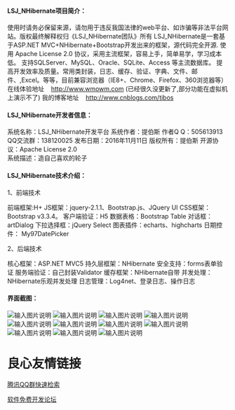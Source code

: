 ﻿#### LSJ_NHibernate项目简介：
 
 使用时请务必保留来源，请勿用于违反我国法律的web平台、如诈骗等非法平台网站。版权最终解释权归《LSJ_NHibernate团队》所有 
 LSJ_NHibernate是一套基于ASP.NET MVC+NHibernate+Bootstrap开发出来的框架，源代码完全开源. 
 使用 Apache License 2.0 协议，采用主流框架，容易上手，简单易学，学习成本低。 
 支持SQLServer、MySQL、Oracle、SQLite、Access 等主流数据库。 
 提高开发效率及质量。常用类封装，日志、缓存、验证、字典、文件、邮件、,Excel。等等，目前兼容浏览器（IE8+、Chrome、Firefox、360浏览器等） 
  在线体验地址 &nbsp;&nbsp; http://www.wmowm.com (已经很久没更新了,部分功能在虚拟机上演示不了) 
  我的博客地址 &nbsp;&nbsp; http://www.cnblogs.com/tibos  
 

#### LSJ_NHibernate开发者信息：
 
 系统名称：LSJ_NHibernate开发平台 
 系统作者：提伯斯 
 作者Q Q：505613913 
 QQ交流群：138120025 
 发布日期：2016年11月11日 
 版权所有：提伯斯 
 开源协议：Apache License 2.0  
 系统描述：造自己喜欢的轮子 
 

#### LSJ_NHibernate技术介绍：

1、前端技术
 
 前端框架:H+ 
 JS框架：jquery-2.1.1、Bootstrap.js、JQuery UI 
 CSS框架：Bootstrap v3.3.4。 
 客户端验证：H5 
 数据表格：Bootstrap Table 
 对话框：artDialog 
 下拉选择框：jQuery Select 
 图表插件：echarts、highcharts 
 日期控件： My97DatePicker 
 

2、后端技术
 
 核心框架：ASP.NET MVC5 
 持久层框架：NHibernate 
 安全支持：forms表单验证 
 服务端验证：自己封装Validator 
 缓存框架：NHibernate自带 
 并发处理：NHibernate乐观并发处理 
 日志管理：Log4net、登录日志、操作日志 
 

#### 界面截图：

![输入图片说明](http://www.wmowm.com/upload/LSJ_Nibernate框架.jpg)
![输入图片说明](http://www.wmowm.com/upload/MVC框架图.jpg)
![输入图片说明](http://www.wmowm.com/upload/1.png)
![输入图片说明](http://www.wmowm.com/upload/2.png)
![输入图片说明](http://www.wmowm.com/upload/3.png)
![输入图片说明](http://www.wmowm.com/upload/4.png)
![输入图片说明](http://www.wmowm.com/upload/5.png)
![输入图片说明](http://www.wmowm.com/upload/6.png)
![输入图片说明](http://www.wmowm.com/upload/7.png)
![输入图片说明](http://www.wmowm.com/upload/8.png)
![输入图片说明](http://www.wmowm.com/upload/9.png)

 # 良心友情链接

[腾讯QQ群快速检索](http://u.720life.cn/s/8cf73f7c)

[软件免费开发论坛](http://u.720life.cn/s/bbb01dc0)